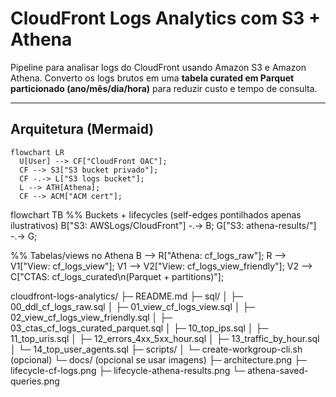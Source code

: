 # CloudFront Logs Analytics com S3 + Athena

Pipeline para analisar logs do CloudFront usando Amazon S3 e Amazon Athena.
Converto os logs brutos em uma **tabela curated em Parquet particionado (ano/mês/dia/hora)** para reduzir custo e tempo de consulta.

---

## Arquitetura (Mermaid)
```mermaid
flowchart LR
  U[User] --> CF["CloudFront OAC"];
  CF --> S3["S3 bucket privado"];
  CF -.-> L["S3 logs bucket"];
  L --> ATH[Athena];
  CF --> ACM["ACM cert"];
```

flowchart TB
  %% Buckets + lifecycles (self-edges pontilhados apenas ilustrativos)
  B["S3: AWSLogs/CloudFront"] -.-> B;
  G["S3: athena-results/"] -.-> G;

  %% Tabelas/views no Athena
  B --> R["Athena: cf_logs_raw"];
  R --> V1["View: cf_logs_view"];
  V1 --> V2["View: cf_logs_view_friendly"];
  V2 --> C["CTAS: cf_logs_curated\n(Parquet + partitions)"];


cloudfront-logs-analytics/
├─ README.md
├─ sql/
│  ├─ 00_ddl_cf_logs_raw.sql
│  ├─ 01_view_cf_logs_view.sql
│  ├─ 02_view_cf_logs_view_friendly.sql
│  ├─ 03_ctas_cf_logs_curated_parquet.sql
│  ├─ 10_top_ips.sql
│  ├─ 11_top_uris.sql
│  ├─ 12_errors_4xx_5xx_hour.sql
│  ├─ 13_traffic_by_hour.sql
│  └─ 14_top_user_agents.sql
├─ scripts/
│  └─ create-workgroup-cli.sh   (opcional)
└─ docs/                        (opcional se usar imagens)
   ├─ architecture.png
   ├─ lifecycle-cf-logs.png
   ├─ lifecycle-athena-results.png
   └─ athena-saved-queries.png
